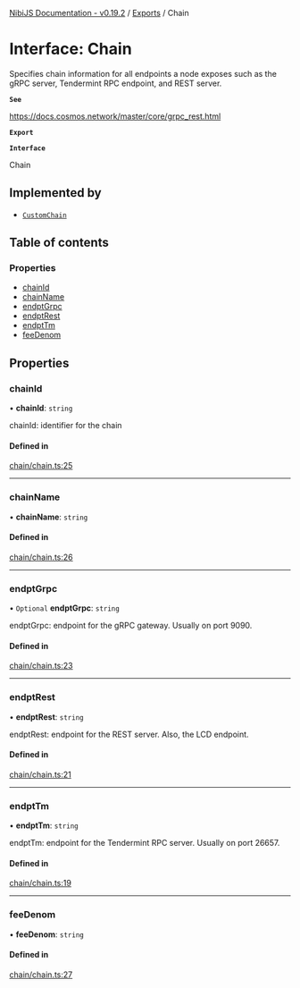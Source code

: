 [NibiJS Documentation - v0.19.2](../intro.md) / [Exports](../modules.md) / Chain

# Interface: Chain

Specifies chain information for all endpoints a node exposes such as the
gRPC server, Tendermint RPC endpoint, and REST server.

**`See`**

https://docs.cosmos.network/master/core/grpc_rest.html

**`Export`**

**`Interface`**

Chain

## Implemented by

- [`CustomChain`](../classes/CustomChain.md)

## Table of contents

### Properties

- [chainId](Chain.md#chainid)
- [chainName](Chain.md#chainname)
- [endptGrpc](Chain.md#endptgrpc)
- [endptRest](Chain.md#endptrest)
- [endptTm](Chain.md#endpttm)
- [feeDenom](Chain.md#feedenom)

## Properties

### chainId

• **chainId**: `string`

chainId: identifier for the chain

#### Defined in

[chain/chain.ts:25](https://github.com/NibiruChain/ts-sdk/blob/3beefb4/packages/nibijs/src/chain/chain.ts#L25)

___

### chainName

• **chainName**: `string`

#### Defined in

[chain/chain.ts:26](https://github.com/NibiruChain/ts-sdk/blob/3beefb4/packages/nibijs/src/chain/chain.ts#L26)

___

### endptGrpc

• `Optional` **endptGrpc**: `string`

endptGrpc: endpoint for the gRPC gateway. Usually on port 9090.

#### Defined in

[chain/chain.ts:23](https://github.com/NibiruChain/ts-sdk/blob/3beefb4/packages/nibijs/src/chain/chain.ts#L23)

___

### endptRest

• **endptRest**: `string`

endptRest: endpoint for the REST server. Also, the LCD endpoint.

#### Defined in

[chain/chain.ts:21](https://github.com/NibiruChain/ts-sdk/blob/3beefb4/packages/nibijs/src/chain/chain.ts#L21)

___

### endptTm

• **endptTm**: `string`

endptTm: endpoint for the Tendermint RPC server. Usually on port 26657.

#### Defined in

[chain/chain.ts:19](https://github.com/NibiruChain/ts-sdk/blob/3beefb4/packages/nibijs/src/chain/chain.ts#L19)

___

### feeDenom

• **feeDenom**: `string`

#### Defined in

[chain/chain.ts:27](https://github.com/NibiruChain/ts-sdk/blob/3beefb4/packages/nibijs/src/chain/chain.ts#L27)
